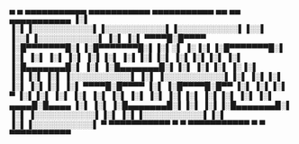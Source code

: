 
 ▄         ▄  ▄▄▄▄▄▄▄▄▄▄▄  ▄▄▄▄▄▄▄▄▄▄▄  ▄▄▄▄▄▄▄▄▄▄▄  ▄▄       ▄▄  ▄▄▄▄▄▄▄▄▄▄▄ 
▐░▌       ▐░▌▐░░░░░░░░░░░▌▐░░░░░░░░░░░▌▐░░░░░░░░░░░▌▐░░▌     ▐░░▌▐░░░░░░░░░░░▌
▐░▌       ▐░▌ ▀▀▀▀█░█▀▀▀▀ ▐░█▀▀▀▀▀▀▀█░▌▐░█▀▀▀▀▀▀▀█░▌▐░▌░▌   ▐░▐░▌▐░█▀▀▀▀▀▀▀█░▌
▐░▌       ▐░▌     ▐░▌     ▐░▌       ▐░▌▐░▌       ▐░▌▐░▌▐░▌ ▐░▌▐░▌▐░▌       ▐░▌
▐░█▄▄▄▄▄▄▄█░▌     ▐░▌     ▐░█▄▄▄▄▄▄▄█░▌▐░▌       ▐░▌▐░▌ ▐░▐░▌ ▐░▌▐░▌       ▐░▌
▐░░░░░░░░░░░▌     ▐░▌     ▐░░░░░░░░░░░▌▐░▌       ▐░▌▐░▌  ▐░▌  ▐░▌▐░▌       ▐░▌
 ▀▀▀▀█░█▀▀▀▀      ▐░▌     ▐░█▀▀▀▀█░█▀▀ ▐░▌       ▐░▌▐░▌   ▀   ▐░▌▐░▌       ▐░▌
     ▐░▌          ▐░▌     ▐░▌     ▐░▌  ▐░▌       ▐░▌▐░▌       ▐░▌▐░▌       ▐░▌
     ▐░▌      ▄▄▄▄█░█▄▄▄▄ ▐░▌      ▐░▌ ▐░█▄▄▄▄▄▄▄█░▌▐░▌       ▐░▌▐░█▄▄▄▄▄▄▄█░▌
     ▐░▌     ▐░░░░░░░░░░░▌▐░▌       ▐░▌▐░░░░░░░░░░░▌▐░▌       ▐░▌▐░░░░░░░░░░░▌
      ▀       ▀▀▀▀▀▀▀▀▀▀▀  ▀         ▀  ▀▀▀▀▀▀▀▀▀▀▀  ▀         ▀  ▀▀▀▀▀▀▀▀▀▀▀ 
                                                                              
